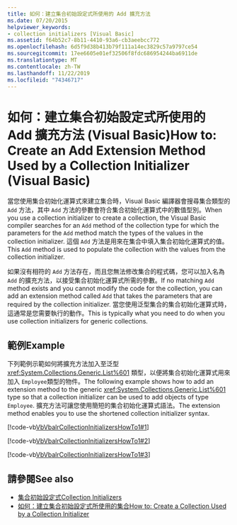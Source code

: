 ```yaml
---
title: 如何：建立集合初始設定式所使用的 Add 擴充方法
ms.date: 07/20/2015
helpviewer_keywords:
- collection initializers [Visual Basic]
ms.assetid: f64b52c7-8b11-4410-93a6-cb3aeebcc772
ms.openlocfilehash: 6d5f9d38b413b79f111a14ec3829c57a9797ce54
ms.sourcegitcommit: 17ee6605e01ef32506f8fdc686954244ba6911de
ms.translationtype: MT
ms.contentlocale: zh-TW
ms.lasthandoff: 11/22/2019
ms.locfileid: "74346717"
---
```

# <a name="how-to-create-an-add-extension-method-used-by-a-collection-initializer-visual-basic"></a><span data-ttu-id="caa6d-102">如何：建立集合初始設定式所使用的 Add 擴充方法 (Visual Basic)</span><span class="sxs-lookup"><span data-stu-id="caa6d-102">How to: Create an Add Extension Method Used by a Collection Initializer (Visual Basic)</span></span>
<span data-ttu-id="caa6d-103">當您使用集合初始化運算式來建立集合時，Visual Basic 編譯器會搜尋集合類型的 `Add` 方法，其中 `Add` 方法的參數會符合集合初始化運算式中的數值型別。</span><span class="sxs-lookup"><span data-stu-id="caa6d-103">When you use a collection initializer to create a collection, the Visual Basic compiler searches for an `Add` method of the collection type for which the parameters for the `Add` method match the types of the values in the collection initializer.</span></span> <span data-ttu-id="caa6d-104">這個 `Add` 方法是用來在集合中填入集合初始化運算式的值。</span><span class="sxs-lookup"><span data-stu-id="caa6d-104">This `Add` method is used to populate the collection with the values from the collection initializer.</span></span>  
  
 <span data-ttu-id="caa6d-105">如果沒有相符的 `Add` 方法存在，而且您無法修改集合的程式碼，您可以加入名為 `Add` 的擴充方法，以接受集合初始化運算式所需的參數。</span><span class="sxs-lookup"><span data-stu-id="caa6d-105">If no matching `Add` method exists and you cannot modify the code for the collection, you can add an extension method called `Add` that takes the parameters that are required by the collection initializer.</span></span> <span data-ttu-id="caa6d-106">當您使用泛型集合的集合初始化運算式時，這通常是您需要執行的動作。</span><span class="sxs-lookup"><span data-stu-id="caa6d-106">This is typically what you need to do when you use collection initializers for generic collections.</span></span>  
  
## <a name="example"></a><span data-ttu-id="caa6d-107">範例</span><span class="sxs-lookup"><span data-stu-id="caa6d-107">Example</span></span>  
 <span data-ttu-id="caa6d-108">下列範例示範如何將擴充方法加入至泛型 <xref:System.Collections.Generic.List%601> 類型，以便將集合初始化運算式用來加入 `Employee`類型的物件。</span><span class="sxs-lookup"><span data-stu-id="caa6d-108">The following example shows how to add an extension method to the generic <xref:System.Collections.Generic.List%601> type so that a collection initializer can be used to add objects of type `Employee`.</span></span> <span data-ttu-id="caa6d-109">擴充方法可讓您使用簡短的集合初始化運算式語法。</span><span class="sxs-lookup"><span data-stu-id="caa6d-109">The extension method enables you to use the shortened collection initializer syntax.</span></span>  
  
 [!code-vb[VbVbalrCollectionInitializersHowTo1#1](~/samples/snippets/visualbasic/VS_Snippets_VBCSharp/VbVbalrCollectionInitializersHowTo1/VB/Module1.vb#1)]  
  
 [!code-vb[VbVbalrCollectionInitializersHowTo1#2](~/samples/snippets/visualbasic/VS_Snippets_VBCSharp/VbVbalrCollectionInitializersHowTo1/VB/Module1.vb#2)]  
  
 [!code-vb[VbVbalrCollectionInitializersHowTo1#3](~/samples/snippets/visualbasic/VS_Snippets_VBCSharp/VbVbalrCollectionInitializersHowTo1/VB/Module1.vb#3)]  
  
## <a name="see-also"></a><span data-ttu-id="caa6d-110">請參閱</span><span class="sxs-lookup"><span data-stu-id="caa6d-110">See also</span></span>

- [<span data-ttu-id="caa6d-111">集合初始設定式</span><span class="sxs-lookup"><span data-stu-id="caa6d-111">Collection Initializers</span></span>](../../../../visual-basic/programming-guide/language-features/collection-initializers/index.md)
- [<span data-ttu-id="caa6d-112">如何：建立集合初始設定式所使用的集合</span><span class="sxs-lookup"><span data-stu-id="caa6d-112">How to: Create a Collection Used by a Collection Initializer</span></span>](../../../../visual-basic/programming-guide/language-features/collection-initializers/how-to-create-a-collection-used-by-a-collection-initializer.md)

